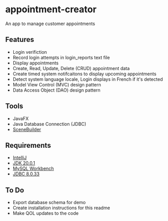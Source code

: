 # appointment-creator
An app to manage customer appointments
## Features
- Login verifiction
- Record login attempts in login_reports text file
- Display appointments
- Create, Read, Update, Delete (CRUD) appointment data
- Create timed system notifcaitons to display upcoming appointments
- Detect system language locale, Login displays in French if it's detected
- Model View Control (MVC) design pattern
- Data Access Object (DAO) design pattern
## Tools
- JavaFX 
- Java Database Connection (JDBC)
- [SceneBuilder](https://www.jetbrains.com/help/idea/opening-fxml-files-in-javafx-scene-builder.html)
## Requirements
- [IntelliJ](https://www.jetbrains.com/idea/)
- [JDK 20.0.1](https://www.oracle.com/java/technologies/javase/20-0-1-relnotes.html)
- [MySQL Workbench](https://dev.mysql.com/downloads/workbench/)
- [JDBC 8.0.33](https://dev.mysql.com/downloads/connector/j/?os=26)
## To Do
- Export database schema for demo
- Create installation instructions for this readme
- Make QOL updates to the code
